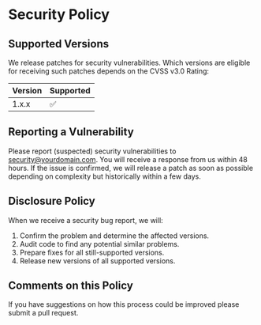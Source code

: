 # Security Policy

## Supported Versions

We release patches for security vulnerabilities. Which versions are eligible for receiving such patches depends on the CVSS v3.0 Rating:

| Version | Supported          |
| ------- | ------------------ |
| 1.x.x   | :white_check_mark: |

## Reporting a Vulnerability

Please report (suspected) security vulnerabilities to security@yourdomain.com. You will receive a response from us within 48 hours. If the issue is confirmed, we will release a patch as soon as possible depending on complexity but historically within a few days.

## Disclosure Policy

When we receive a security bug report, we will:

1. Confirm the problem and determine the affected versions.
2. Audit code to find any potential similar problems.
3. Prepare fixes for all still-supported versions.
4. Release new versions of all supported versions.

## Comments on this Policy

If you have suggestions on how this process could be improved please submit a pull request. 